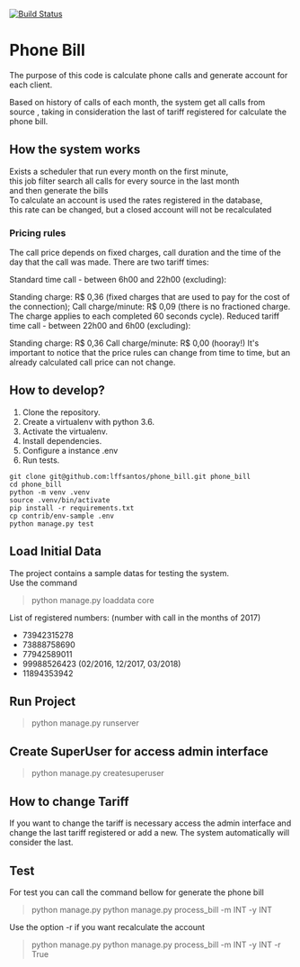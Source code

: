 [![Build Status](https://travis-ci.org/lffsantos/phone_bill.svg?branch=master)](https://travis-ci.org/lffsantos/phone_bill)

# Phone Bill

The purpose of this code is calculate phone calls and generate account for each client.

Based on history of calls of each month, the system get all calls from source , 
taking in consideration the last of tariff registered for calculate the phone bill.


## How the system works

Exists a scheduler that run every month on the first minute,   
this job filter search all calls for every source in the last month   
and then generate the bills  
To calculate an account is used the rates registered in the database,   
this rate can be changed, but a closed account will not be recalculated  

### Pricing rules 

The call price depends on fixed charges, call duration and the time of the day that the call was made. There are two tariff times:

Standard time call - between 6h00 and 22h00 (excluding):

Standing charge: R$ 0,36 (fixed charges that are used to pay for the cost of the connection);
Call charge/minute: R$ 0,09 (there is no fractioned charge. The charge applies to each completed 60 seconds cycle).
Reduced tariff time call - between 22h00 and 6h00 (excluding):

Standing charge: R$ 0,36
Call charge/minute: R$ 0,00 (hooray!)
It's important to notice that the price rules can change from time to time, but an already calculated call price can not change.

## How to develop?

1. Clone the repository.
2. Create a virtualenv with python 3.6.
3. Activate the virtualenv.
4. Install dependencies.
5. Configure a instance .env
6. Run tests.

```console
git clone git@github.com:lffsantos/phone_bill.git phone_bill
cd phone_bill
python -m venv .venv
source .venv/bin/activate
pip install -r requirements.txt
cp contrib/env-sample .env
python manage.py test
```

## Load Initial Data

The project contains a sample datas for testing the system.  
Use the command

> python manage.py loaddata core

List of registered numbers: (number with call in the months of 2017)  

- 73942315278 
- 73888758690 
- 77942589011 
- 99988526423 (02/2016, 12/2017, 03/2018)
- 11894353942 


## Run Project  

> python manage.py runserver


## Create SuperUser for access admin interface

> python manage.py createsuperuser


## How to change Tariff

If you want to change the tariff is necessary access the admin interface and change the last tariff registered or add a new.
The system automatically will consider the last.

## Test 

For test you can call the command bellow for generate the phone bill  

> python manage.py python manage.py process_bill -m INT -y INT 

Use the option -r if you want recalculate the account  

> python manage.py python manage.py process_bill -m INT -y INT -r True
